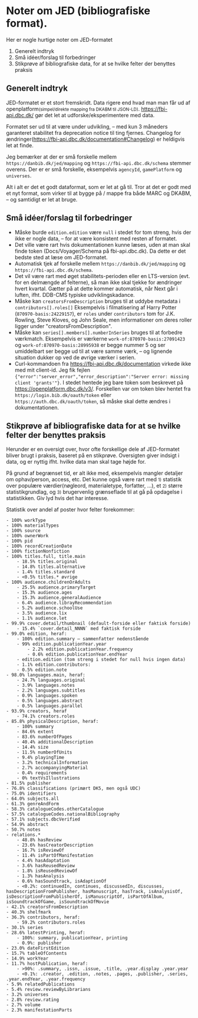 # Noter om JED (bibliografiske format).

Her er nogle hurtige noter om JED-formatet

1. Generelt indtryk
2. Små idéer/forslag til forbedringer
3. Stikprøve af bibliografiske data, for at se hvilke felter der benyttes praksis

## Generelt indtryk

JED-formatet er et stort fremskridt.  Data rigere end hvad man man får ud af openplatform<small>(simpel/direkte mapping fra DKABM til JSON-LD)</small>.  https://fbi-api.dbc.dk/ gør det let at udforske/eksperimentere med data.

Formatet ser ud til at være under udvikling, – med kun 3 måneders garanteret stabilitet fra deprecation notice til ting fjernes. Changelog for ændringer(https://fbi-api.dbc.dk/documentation#Changelog) er heldigvis let at finde.

Jeg bemærker at der er små forskelle mellem `https://danbib.dk/jed/mapping` og `https://fbi-api.dbc.dk/schema` stemmer overens. Der er er små forskelle, eksempelvis `agencyId`, `gamePlatform` og `universes`.

Alt i alt er det et godt dataformat, som er let at gå til. 
Tror at det er godt med et nyt format, som virker til at bygge på / mappe fra både MARC og DKABM, – og samtidigt er let at bruge.

## Små idéer/forslag til forbedringer

- Måske burde `edition.edition` være `null` i stedet for tom streng, hvis der ikke er nogle data, – for at være konsistent med resten af formatet.
- Det ville være rart hvis dokumentationen kunne læses, uden at man skal finde token (Docs/Voyager/Schema på fbi-api.dbc.dk). Da dette er det bedste sted at læse om JED-formatet.
- Automatisk tjek af forskelle mellem `https://danbib.dk/jed/mapping` og `https://fbi-api.dbc.dk/schema`.
- Det vil være rart med øget stabilitets-perioden eller en LTS-version (evt. for en delmængde af felterne), så man ikke skal tjekke for ændringer hvert kvartal. Gætter på at dette kommer automatisk, når Next går i luften, ifht. DDB-CMS typiske udviklingskadance.
- Måske kan `creatorsFromDescription` bruges til at uddybe metadata i `contributors[].roles[]` Eksempelvis i filmatisering af Harry Potter (`870970-basis:24229157`), er `roles` under `contributors` tom for J.K. Rowling, Steve Kloves, og John Seale, men informationer om deres roller ligger under "creatorsFromDescription".
- Måske kan `series[].members[].numberInSeries` bruges til at forbedre værkmatch. Eksempelvis er værkerne `work-of:870970-basis:27091423` og `work-of:870970-basis:28995938` er begge nummer 5 og ser umiddelbart ser begge ud til at være samme værk, – og lignende situation dukker op ved de øvrige værker i serien.
- Curl-kommandoen fra https://fbi-api.dbc.dk/documentation virkede ikke med mit client-id. Jeg fik fejlen `{"error":"server_error","error_description":"Server error: missing client 'grants'"}`.  I stedet hentede jeg bare token som beskrevet på https://openplatform.dbc.dk/v3/.  Forskellen var om token blev hentet fra `https://login.bib.dk/oauth/token` eller `https://auth.dbc.dk/oauth/token`, så måske skal dette ændres i dokumentationen.

## Stikprøve af bibliografiske data for at se hvilke felter der benyttes praksis

Herunder er en oversigt over, hvor ofte forskellige dele af JED-formatet bliver brugt i praksis, baseret på en stikprøve.  Oversigten giver indsigt i data, og er nyttig ifht. hvilke data man skal tage højde for.

På grund af begrænset tid, er alt ikke med, eksempelvis mangler detaljer om ophav/person, access, etc. Det kunne også være rart med <small>1)</small> statistik over populære værdier(nøgleord, materialetype, forfatter, ...), et <small>2)</small> større statistikgrundlag, og <small>3)</small> brugervenlig grænseflade til at gå på opdagelse i statistikken. Giv lyd hvis det har interesse.

<!-- på ca. 738.000 poster (heraf 426K katalog-poster og 170K basisposter). Stikprøven er fundet ved at hente værker og relaterede poster til 80K tilfældige PID'er, der blev vist i DDB-CMS i november 2023.-->
Statistik over andel af poster hvor felter forekommer:

```
- 100% workType
- 100% materialTypes
- 100% source
- 100% ownerWork
- 100% pid
- 100% recordCreationDate
- 100% fictionNonfiction
- 100% titles.full, title.main
    - 18.5% titles.original
    - 14.8% titles.alternative
    - 1.4% titles.standard
    - <0.5% titles.* øvrige
- 100% audience.childrenOrAdults
    - 25.5% audience.primaryTarget
    - 15.3% audience.ages
    - 15.3% audience.generalAudience
    - 6.4% audience.librayRecommendation
    - 5.2% audience.schoolUse
    - 3.5% audience.lix
    - 1.1% audience.let
- 99.9% cover.detail/thumbnail (default-forside eller faktisk forside)
    - 15.4% `cover.detail_NNNN` med faktisk forside
- 99.0% edition, heraf:
    - 100% edition.summary – sammenfatter nedenstående
    - 99% edition.publicationYear.year
        - 2.2% edition.publicationYear.frequency
        - 0.6% edition.publicationYear.endYear
    - edition.edition (tom streng i stedet for null hvis ingen data)
    - 1.1% edition.contributors:
    - 0.5% edition.note
- 98.0% languages.main, heraf:
    - 24.7% languages.original
    - 3.9% languages.notes
    - 2.2% languages.subtitles
    - 0.9% languages.spoken
    - 0.5% languages.abstract
    - 0.5% languages.parallel
- 93.9% creators, heraf
    - 74.1% creators.roles
- 85.8% physicalDescription, heraf:
    - 100% summary
    - 84.6% extent
    - 83.6% numberOfPages
    - 40.4% additionalDescription
    - 14.4% size
    - 11.5% numberOfUnits
    - 9.4% playingTime
    - 3.2% technicalInformation
    - 2.7% accompanyingMaterial
    - 0.4% requirements
    - 0% textVsIllustrations
- 81.5% publisher
- 76.8% classifications (primært DK5, men også UDC)
- 75.0% identifiers
- 64.0% subjects.all
- 61.3% genreAndForm
- 58.3% catalogueCodes.otherCatalogue
- 57.5% catalogueCodes.nationalBibliography
- 57.1% subjects.dbcVerified
- 54.9% abstract
- 50.7% notes
- relations.*
    - 48.8% hasReview
    - 23.6% hasCreatorDescription
    - 16.7% isReviewOf
    - 11.4% isPartOfManifestation
    - 4.4% hasAdaptation
    - 3.6% hasReusedReview
    - 1.8% isReusedReviewOf
    - 1.3% hasAnalysis
    - 0.6% hasSoundtrack, isAdaptionOf
    - <0.2%: continuedIn, continues, discussedIn, discusses, hasDescriptionFromPublisher, hasManuscript, hasTrack, isAnalysisOf, isDescriptionFromPublisherOf, isManuscriptOf, isPartOfAlbum, isSoundtrackOfGame, isSoundtrackOfMovie
- 42.1% creatorsFromDescription
- 40.3% shelfmark
- 36.3% contributors, heraf:
    - 59.2% contributors.roles
- 30.1% series
- 28.6% latestPrinting, heraf:
    - 100%: summary, publicationYear, printing
    - 0.9%: publisher
- 23.0% dateFirstEdition
- 15.7% tableOfContents
- 14.9% workYear
- 11.7% hostPublication, heraf:
    - >90%: .summary, .issn, .issue, .title, .year.display .year.year
    - <0.1%: .creator, .edition, .notes, .pages, .publisher, .series, .year.endYear, .year.frequency
- 5.9% relatedPublications
- 5.4% review.reviewByLibrarians
- 3.2% universes
- 2.8% review.rating
- 2.7% volume
- 2.3% manifestationParts
```
